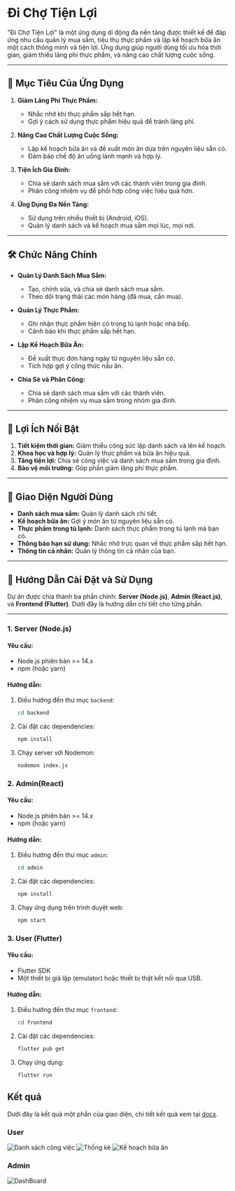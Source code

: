 # Đi Chợ Tiện Lợi

"Đi Chợ Tiện Lợi" là một ứng dụng di động đa nền tảng được thiết kế để đáp ứng nhu cầu quản lý mua sắm, tiêu thụ thực phẩm và lập kế hoạch bữa ăn một cách thông minh và tiện lợi. Ứng dụng giúp người dùng tối ưu hóa thời gian, giảm thiểu lãng phí thực phẩm, và nâng cao chất lượng cuộc sống.

---

## 📌 Mục Tiêu Của Ứng Dụng

1. **Giảm Lãng Phí Thực Phẩm:**
    - Nhắc nhở khi thực phẩm sắp hết hạn.
    - Gợi ý cách sử dụng thực phẩm hiệu quả để tránh lãng phí.

2. **Nâng Cao Chất Lượng Cuộc Sống:**
    - Lập kế hoạch bữa ăn và đề xuất món ăn dựa trên nguyên liệu sẵn có.
    - Đảm bảo chế độ ăn uống lành mạnh và hợp lý.

3. **Tiện Ích Gia Đình:**
    - Chia sẻ danh sách mua sắm với các thành viên trong gia đình.
    - Phân công nhiệm vụ để phối hợp công việc hiệu quả hơn.

4. **Ứng Dụng Đa Nền Tảng:**
    - Sử dụng trên nhiều thiết bị (Android, iOS).
    - Quản lý danh sách và kế hoạch mua sắm mọi lúc, mọi nơi.

---

## 🛠️ Chức Năng Chính

- **Quản Lý Danh Sách Mua Sắm:**
    - Tạo, chỉnh sửa, và chia sẻ danh sách mua sắm.
    - Theo dõi trạng thái các món hàng (đã mua, cần mua).

- **Quản Lý Thực Phẩm:**
    - Ghi nhận thực phẩm hiện có trong tủ lạnh hoặc nhà bếp.
    - Cảnh báo khi thực phẩm sắp hết hạn.

- **Lập Kế Hoạch Bữa Ăn:**
    - Đề xuất thực đơn hàng ngày từ nguyên liệu sẵn có.
    - Tích hợp gợi ý công thức nấu ăn.

- **Chia Sẻ và Phân Công:**
    - Chia sẻ danh sách mua sắm với các thành viên.
    - Phân công nhiệm vụ mua sắm trong nhóm gia đình.

---

## 🌟 Lợi Ích Nổi Bật

1. **Tiết kiệm thời gian:** Giảm thiểu công sức lập danh sách và lên kế hoạch.
2. **Khoa học và hợp lý:** Quản lý thực phẩm và bữa ăn hiệu quả.
3. **Tăng tiện lợi:** Chia sẻ công việc và danh sách mua sắm trong gia đình.
4. **Bảo vệ môi trường:** Góp phần giảm lãng phí thực phẩm.

---

## 📱 Giao Diện Người Dùng

- **Danh sách mua sắm:** Quản lý danh sách chi tiết.
- **Kế hoạch bữa ăn:** Gợi ý món ăn từ nguyên liệu sẵn có.
- **Thực phẩm trong tủ lạnh:** Danh sách thực phẩm trong tủ lạnh mà bạn có.
- **Thông báo hạn sử dụng:** Nhắc nhở trực quan về thực phẩm sắp hết hạn.
- **Thông tin cá nhân:** Quản lý thông tin cá nhân của bạn.
---

## 🚀 Hướng Dẫn Cài Đặt và Sử Dụng

Dự án được chia thành ba phần chính: **Server (Node.js)**, **Admin (React.js)**, và **Frontend (Flutter)**. Dưới đây là hướng dẫn chi tiết cho từng phần.

---

### **1. Server (Node.js)**

#### **Yêu cầu:**
- Node.js phiên bản >= 14.x
- npm (hoặc yarn)

#### **Hướng dẫn:**
1. Điều hướng đến thư mục `backend`:
   ```bash
   cd backend
    ```
2. Cài đặt các dependencies:
    ```bash
    npm install
    ```
3. Chạy server với Nodemon:
    ```bash
    nodemon index.js
    ```
### **2.  Admin(React)**

#### **Yêu cầu:**
- Node.js phiên bản >= 14.x
- npm (hoặc yarn)

#### **Hướng dẫn:**
1. Điều hướng đến thư mục `admin`:
   ```bash
   cd admin
    ```
2. Cài đặt các dependencies:
    ```bash
    npm install
    ```
3. Chạy ứng dụng trên trình duyệt web:
    ```bash
    npm start
    ```
### **3. User (Flutter)**

#### **Yêu cầu:**
- Flutter SDK
- Một thiết bị giả lập (emulator) hoặc thiết bị thật kết nối qua USB.


#### **Hướng dẫn:**
1. Điều hướng đến thư mục `frontend`:
   ```bash
   cd frontend
    ```
2. Cài đặt các dependencies:
    ```bash
    flutter pub get
    ```
3. Chạy ứng dụng:
    ```bash
    flutter run
    ```
## Kết quả
Dưới đây là kết quả một phần của giao diện, chi tiết kết quả xem tại [docx](./docs).
### User
![Danh sách công việc](./docs/user/list_task.png)
![Thống kê](./docs/user/statistic.png)
![Kế hoạch bữa ăn](./docs/user/meal_plan.png)

### Admin
![DashBoard](./docs/admin/dashboard.png)


